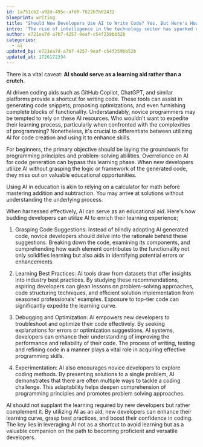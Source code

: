 ```yaml
---
id: 1a751cb2-a92d-495c-afd0-7622b7b02432
blueprint: writing
title: "Should New Developers Use AI to Write Code? Yes, But Here's How to Use It Wisely"
intro: 'The rise of intelligence in the technology sector has sparked considerable discussion, particularly among software developers. A contentious issue revolves around whether aspiring programmers should use AI tools for coding. The resounding answer is **yes**.'
author: e721ea7d-a7b7-4257-9eaf-c54f259bb52b
categories:
  - ai
updated_by: e721ea7d-a7b7-4257-9eaf-c54f259bb52b
updated_at: 1726172334
---
```

There is a vital caveat: **AI should serve as a learning aid rather than a crutch.**

AI driven coding aids such as GitHub Copilot, ChatGPT, and similar platforms provide a shortcut for writing code. These tools can assist in generating code snippets, proposing optimizations, and even furnishing complete blocks of functionality. Understandably, novice programmers may be tempted to rely on these AI resources. Who wouldn't want to expedite their learning process, particularly when confronted with the complexities of programming? Nonetheless, it's crucial to differentiate between utilizing AI for code creation and using it to enhance skills.

For beginners, the primary objective should be laying the groundwork for programming principles and problem-solving abilities. Overreliance on AI for code generation can bypass this learning phase. When new developers utilize AI without grasping the logic or framework of the generated code, they miss out on valuable educational opportunities.

Using AI in education is akin to relying on a calculator for math before mastering addition and subtraction. You may arrive at solutions without understanding the underlying process.

When harnessed effectively, AI can serve as an educational aid. Here's how budding developers can utilize AI to enrich their learning experience;

1. Grasping Code Suggestions: 
Instead of blindly adopting AI generated code, novice developers should delve into the rationale behind these suggestions. Breaking down the code, examining its components, and comprehending how each element contributes to the functionality not only solidifies learning but also aids in identifying potential errors or enhancements.

2. Learning Best Practices:
AI tools draw from datasets that offer insights into industry best practices. By studying these recommendations, aspiring developers can glean lessons on problem-solving approaches, code structuring techniques, and efficient solution implementation from seasoned professionals' examples. Exposure to top-tier code can significantly expedite the learning curve.

3. Debugging and Optimization:
AI empowers new developers to troubleshoot and optimize their code effectively. By seeking explanations for errors or optimization suggestions, AI systems, developers can enhance their understanding of improving the performance and reliability of their code. The process of writing, testing and refining code in a manner plays a vital role in acquiring effective programming skills.

4. Experimentation:
AI also encourages novice developers to explore coding methods. By presenting solutions to a single problem, AI demonstrates that there are often multiple ways to tackle a coding challenge. This adaptability helps deepen comprehension of programming principles and promotes problem solving approaches.

AI should not supplant the learning required by new developers but rather complement it. By utilizing AI as an aid, new developers can enhance their learning curve, grasp best practices, and boost their confidence in coding. The key lies in leveraging AI not as a shortcut to avoid learning but as a valuable companion on the path to becoming proficient and versatile developers.